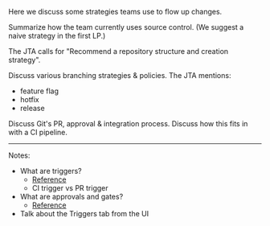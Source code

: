 Here we discuss some strategies teams use to flow up changes.

Summarize how the team currently uses source control. (We suggest a naive strategy in the first LP.)

The JTA calls for "Recommend a repository structure and creation strategy".

Discuss various branching strategies & policies. The JTA mentions:

* feature flag
* hotfix
* release

Discuss Git's PR, approval & integration process.
Discuss how this fits in with a CI pipeline.

-----

Notes:

* What are triggers?
  * [Reference](https://docs.microsoft.com/en-us/azure/devops/pipelines/build/triggers?view=azure-devops&tabs=yaml)
  * CI trigger vs PR trigger
* What are approvals and gates?
  * [Reference](https://docs.microsoft.com/en-us/azure/devops/pipelines/release/approvals/?view=azure-devops)
* Talk about the Triggers tab from the UI